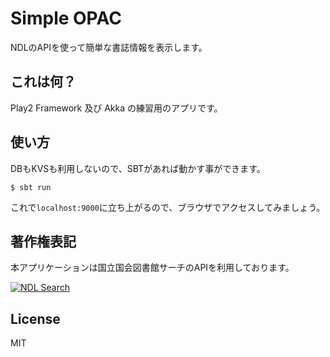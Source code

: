 # Simple OPAC

NDLのAPIを使って簡単な書誌情報を表示します。

## これは何？

Play2 Framework 及び Akka の練習用のアプリです。

## 使い方

DBもKVSも利用しないので、SBTがあれば動かす事ができます。

```
$ sbt run
```

これで`localhost:9000`に立ち上がるので、ブラウザでアクセスしてみましょう。

## 著作権表記

本アプリケーションは国立国会図書館サーチのAPIを利用しております。

[![NDL Search](http://iss.ndl.go.jp/information/wp-content/uploads/2011/12/ndlsearch_banner_011.jpg)](http://iss.ndl.go.jp/)

## License

MIT
